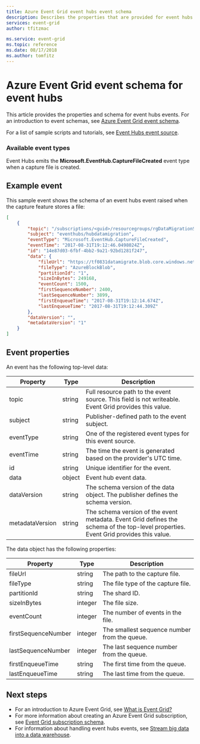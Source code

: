 ```yaml
---
title: Azure Event Grid event hubs event schema
description: Describes the properties that are provided for event hubs events with Azure Event Grid
services: event-grid
author: tfitzmac

ms.service: event-grid
ms.topic: reference
ms.date: 08/17/2018
ms.author: tomfitz
---
```


# Azure Event Grid event schema for event hubs

This article provides the properties and schema for event hubs events. For an introduction to event schemas, see [Azure Event Grid event schema](event-schema.md).

For a list of sample scripts and tutorials, see [Event Hubs event source](event-sources.md#event-hubs).

### Available event types

Event Hubs emits the **Microsoft.EventHub.CaptureFileCreated** event type when a capture file is created.

## Example event

This sample event shows the schema of an event hubs event raised when the capture feature stores a file: 

```json
[
    {
        "topic": "/subscriptions/<guid>/resourcegroups/rgDataMigrationSample/providers/Microsoft.EventHub/namespaces/tfdatamigratens",
        "subject": "eventhubs/hubdatamigration",
        "eventType": "Microsoft.EventHub.CaptureFileCreated",
        "eventTime": "2017-08-31T19:12:46.0498024Z",
        "id": "14e87d03-6fbf-4bb2-9a21-92bd1281f247",
        "data": {
            "fileUrl": "https://tf0831datamigrate.blob.core.windows.net/windturbinecapture/tfdatamigratens/hubdatamigration/1/2017/08/31/19/11/45.avro",
            "fileType": "AzureBlockBlob",
            "partitionId": "1",
            "sizeInBytes": 249168,
            "eventCount": 1500,
            "firstSequenceNumber": 2400,
            "lastSequenceNumber": 3899,
            "firstEnqueueTime": "2017-08-31T19:12:14.674Z",
            "lastEnqueueTime": "2017-08-31T19:12:44.309Z"
        },
        "dataVersion": "",
        "metadataVersion": "1"
    }
]
```

## Event properties

An event has the following top-level data:

| Property | Type | Description |
| -------- | ---- | ----------- |
| topic | string | Full resource path to the event source. This field is not writeable. Event Grid provides this value. |
| subject | string | Publisher-defined path to the event subject. |
| eventType | string | One of the registered event types for this event source. |
| eventTime | string | The time the event is generated based on the provider's UTC time. |
| id | string | Unique identifier for the event. |
| data | object | Event hub event data. |
| dataVersion | string | The schema version of the data object. The publisher defines the schema version. |
| metadataVersion | string | The schema version of the event metadata. Event Grid defines the schema of the top-level properties. Event Grid provides this value. |

The data object has the following properties:

| Property | Type | Description |
| -------- | ---- | ----------- |
| fileUrl | string | The path to the capture file. |
| fileType | string | The file type of the capture file. |
| partitionId | string | The shard ID. |
| sizeInBytes | integer | The file size. |
| eventCount | integer | The number of events in the file. |
| firstSequenceNumber | integer | The smallest sequence number from the queue. |
| lastSequenceNumber | integer | The last sequence number from the queue. |
| firstEnqueueTime | string | The first time from the queue. |
| lastEnqueueTime | string | The last time from the queue. |

## Next steps

* For an introduction to Azure Event Grid, see [What is Event Grid?](overview.md)
* For more information about creating an Azure Event Grid subscription, see [Event Grid subscription schema](subscription-creation-schema.md).
* For information about handling event hubs events, see [Stream big data into a data warehouse](event-grid-event-hubs-integration.md).